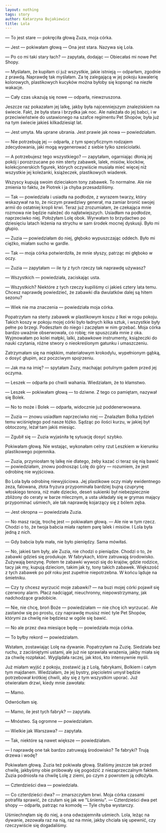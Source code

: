 ```yaml
---
layout: nothing
tags: story
author: Katarzyna Bujakiewicz
title: Lola
---
```

— To jest stare — pokręciła głową Zuza, moja córka. 

— Jest — pokiwałam głową — Ona jest stara. Nazywa się Lola. 

— Po co mi taki stary łach? — zapytała, dodając — Obiecałaś mi nowe Pet Shopy. 

— Myślałam, że kupiłam ci już wszystkie, jakie istnieją — odparłam, zgodnie z prawdą. 
Naprawdę tak myślałam. Za tę zalegającą w jej pokoju kawalerię kolorowych, plastikowych kucyków można byłoby się kopsnąć na niezłe wakacje. 

— Cały czas ukazują się nowe — odparła, niewzruszona. 

Jeszcze raz pokazałam jej lalkę, jakby była najcenniejszym znaleziskiem na świecie. Fakt, że była stara i brzydka jak noc. Ale należała do jej babci, i w przeciwieństwie do ustawionego na szafce regimentu Pet Shopów, była już na tym świecie jakieś kilkadziesiąt lat. 

— Jest umyta. Ma uprane ubrania. Jest prawie jak nowa — powiedziałam. 

— Nie potrzebuję jej — odparła, z tym specyficznym rodzajem zdecydowania, jaki mogą wygenerować z siebie tylko sześciolatki. 

— A potrzebujesz tego wszystkiego? — zapytałam, ogarniając dłonią jej pokój i porozrzucane po nim sterty zabawek, lalek, misiów, klocków, kolekcjonerskich figurek, których oczywiście musiała mieć więcej niż wszystkie jej koleżanki, książeczek, plastikowych wiaderek. 

Wszyscy kupują swoim dzieciakom tony zabawek. To normalne. Ale nie zmienia to faktu, że Piotrek i ja chyba przesadziliśmy. 

— Tak — powiedziała i usiadła na podłodze, z wyrazem twarzy, który wskazywał na to, że niczym prawdziwy generał, ma zamiar bronić swojej armii do ostatniej kropli krwi. Teraz już zrozumiałam, że czekająca mnie rozmowa nie będzie należeć do najłatwiejszych. Usiadłam na podłodze, naprzeciwko niej. Położyłam Lolę obok. Wyrwałam to brzydactwo po dziesięciu latach leżenia na strychu w sam środek mocnej dyskusji. Było mi głupio. 

— Zuzia — powiedziałam do niej, głęboko wypuszczając oddech. Było mi ciężko, miałam sucho w gardle. 

— Tak — moja córka potwierdziła, że mnie słyszy, patrząc mi głęboko w oczy. 

— Zuzia — zapytałam — ile ty z tych rzeczy tak naprawdę używasz? 

— Wszystkich — powiedziała, zaciskając usta. 

— Wszystkich? Niektóre z tych rzeczy kupiliśmy ci jakieś cztery lata temu. Chcesz naprawdę powiedzieć, że zabawki dla dwulatków dalej są hitem sezonu? 

— Wiek nie ma znaczenia — powiedziała moja córka. 

Popatrzyłam na sterty zabawek w plastikowym koszu z Ikei w rogu pokoju. Takich koszy w pokoju mojej córki było ładnych kilka sztuk, i wszystkie były pełne po brzegi. Podeszłam do niego i zaczęłam w nim grzebać. Moja córka bardzo uważnie obserwowała, co robię; nie spuszczała mnie z oka. Wyjmowałam po kolei małpki, lalki, zabawkowe instrumenty, książeczki do nauki czytania, różne stwory o nieokreślonym gatunku i umaszczeniu.
 
Zatrzymałam się na miękkim, materiałowym krokodylu, wypełnionym gąbką, o dosyć głupim, acz poczciwym spojrzeniu. 

— Jak ma na imię? — spytałam Zuzy, machając potulnym gadem przed jej oczyma. 

— Leszek — odparła po chwili wahania. Wiedziałam, że to kłamstwo. 

— Leszek — pokiwałam głową — to dziwne. Z tego co pamiętam, nazywał się Bolek. 

— No to może i Bolek — odparła, widocznie już poddenerwowana. 

— Zuzia — znowu usiadłam naprzeciwko niej — Znalazłam Bolka tydzień temu wciśniętego pod nasze łóżko. Sądząc po ilości kurzu, w jakiej był obtoczony, leżał tam jakiś miesiąc. 

— Zgubił się — Zuzia wyjaśniła tę sytuację dosyć szybko. 

Pokiwałam głową. Nie wstając, wykonałam celny rzut Leszkiem w kierunku plastikowego pojemnika. 

— Zuzia, przyniosłam tę lalkę nie dlatego, żeby kazać ci teraz się nią bawić — powiedziałam, znowu podnosząc Lolę do góry — rozumiem, że jest odrobinę nie wyjściowa.

Bo Lola była odrobinę niewyjściowa. Jej plastikowe oczy miały ewidentnego zeza, falowana, złota fryzura przypominała bardziej bujną czuprynę włoskiego tenora, niż małe dziecko, deseń sukienki był niebezpiecznie zbliżony do ceraty w barze mlecznym, a usta układały się w grymas mający przypominać uśmiech, ale tak naprawdę kojarzący się z bólem zęba. 

— Jest okropna — powiedziała Zuzia. 

— No masz rację, trochę jest — pokiwałam głową. — Ale nie w tym rzecz. Chodzi o to, że twoja babcia miała raptem parę lalek i misiów. I Lola była jedną z nich. 

— Gdy babcia była mała, nie było pieniędzy. Sama mówiłaś. 

— No, jakieś tam były, ale Zuzia, nie chodzi o pieniądze. Chodzi o to, że zabawki gdzieś się produkuje. W fabrykach, które zatruwają środowisko. Zużywają benzynę. Potem te zabawki wywozi się do krajów, gdzie rodzice, tacy jak my, kupują dzieciom, takim jak ty, tony takich zabawek. Większość z tych zabawek po pół roku jest zupełnie niepotrzebna. W końcu ląduje na śmietniku. 

— Czy ty chcesz wyrzucić moje zabawki? — na buzi mojej córki pojawił się czerwony alarm. Płacz nadciągał, nieuchronny, niepowstrzymany, jak nadchodzące gradobicie. 

— Nie, nie chcę, broń Boże — powiedziałam — nie chcę ich wyrzucać. Ale zastanów się po prostu, czy naprawdę musisz mieć tyle Pet Shopów,  którymi za chwilę nie będziesz w ogóle się bawić. 

— No ale przez dwa miesiące będę — powiedziała moja córka. 

— To byłby rekord — powiedziałam. 

Wstałam, zostawiając Lolę na dywanie. Popatrzyłam na Zuzię. Siedziała bez ruchu, z zaciśniętymi ustami, ale już nie sprawiała wrażenia, jakby miała się za chwilę rozpłakać. Wyglądała raczej, jak ktoś, kto intensywnie myśli. 

Już miałam wyjść z pokoju, zostawić ją z Lolą, fabrykami, Bolkiem i całym tym majdanem. Wiedziałam, że jej bystry, pięcioletni umysł będzie potrzebował krótkiej chwili, aby się z tym wszystkim uporać. Już otwierałam drzwi, kiedy mnie zawołała: 

— Mamo. 

Odwróciłam się. 

— Mamo, ile jest tych fabryk? — zapytała. 

— Mnóstwo. Są ogromne — powiedziałam. 

— Wielkie jak Warszawa? — zapytała. 

— Tak, niektóre są nawet większe — powiedziałam. 

— I naprawdę one tak bardzo zatruwają środowisko? Te fabryki? Trują drzewa i wodę? 

Pokiwałam głową. Zuzia też pokiwała głową. Staliśmy jeszcze tak przed chwilę, jakbyśmy obie próbowały się pogodzić z niezaprzeczalnym faktem. Zuzia podniosła na chwilę Lolę z ziemi, po czym z powrotem ją odłożyła. 

— Czterdzieści dwa — powiedziała. 

— Co czterdzieści dwa? — zmarszczyłam brwi. Moja córka czasami potrafiła sprawić, że czułam się jak we "Lśnieniu". 
— Czterdzieści dwa pet shopy — odparła, patrząc na komodę — Tyle chyba wystarczy. 

Uśmiechnęłam się do niej, a ona odwzajemniła uśmiech. Lola, leżąc na dywanie, zezowała raz na nią, raz na mnie, jakby chciała się upewnić, czy rzeczywiście się dogadaliśmy. 